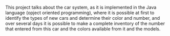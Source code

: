 This project talks about the car system, as it is implemented in the Java language (opject oriented programming), where it is possible at first to identify the types of new cars and determine their color and number, and over several days it is possible to make a complete inventory of the number that entered from this car and the colors available from it and the models.
